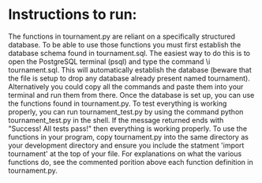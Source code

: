 # Instructions to run:

The functions in tournament.py are reliant on a specifically structured database. To be able to use those functions you must first 
establish the database schema found in tournament.sql. The easiest way to do this is to open the PostgreSQL terminal (psql) and type the 
command \i tournament.sql. This will automatically establish the database (beware that the file is setup to drop any database already 
present named tournament). Alternatively you could copy all the commands and paste them into your terminal and run them from there. Once 
the database is set up, you can use the functions found in tournament.py. To test everything is working properly, you can run 
tournament_test.py by using the command python tournament_test.py in the shell. If the message returned ends with "Success! All tests 
pass!" then everything is working properly. To use the functions in your program, copy tournament.py into the same directory as your 
development directory and ensure you include the statment 'import tournament' at the top of your file. For explanations on what the 
various functions do, see the commented porition above each function definition in tournament.py.

